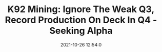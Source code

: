---
"title": "K92 Mining: Ignore The Weak Q3, Record Production On Deck In Q4 - Seeking Alpha"
"date": "2021-10-26 12:54:0"
"feed_name": "GOOGLENEWSMINING"
"feed_website": "https://news.google.com/search?q=mining%2Bincident&hl=en-US&gl=US&ceid=US:en"
"feed_rss": "https://news.google.com/rss/search?q=mining%2Bincident&hl=en-US&gl=US&ceid=US:en"
"link": "https://seekingalpha.com/article/4461979-k92-mining-ignore-weak-q3-strong-results-ahead-q4"
"source": "{'href': 'https://seekingalpha.com', 'title': 'Seeking Alpha'}"
"file": "_posts/2021-1-1-fa8b260752d294a96a046528d38947986f761e93.md"
"accident": "0"
"drilling": "0"
"dead": "0"
"injured": "0"
"arrested": "0"
"place": "unknown place"
"where": "unknown site"
"causes": "unknown"
"place_uri": "unknown place"
---